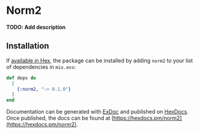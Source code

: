 # Norm2

**TODO: Add description**

## Installation

If [available in Hex](https://hex.pm/docs/publish), the package can be installed
by adding `norm2` to your list of dependencies in `mix.exs`:

```elixir
def deps do
  [
    {:norm2, "~> 0.1.0"}
  ]
end
```

Documentation can be generated with [ExDoc](https://github.com/elixir-lang/ex_doc)
and published on [HexDocs](https://hexdocs.pm). Once published, the docs can
be found at [https://hexdocs.pm/norm2](https://hexdocs.pm/norm2).

